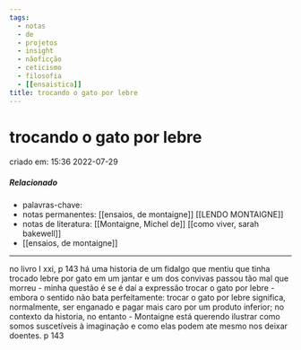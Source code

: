 ```yaml
---
tags:
  - notas
  - de
  - projetos
  - insight
  - nãoficção
  - ceticismo
  - filosofia
  - [[ensaistica]]
title: trocando o gato por lebre
---
```

# trocando o gato por lebre
criado em: 15:36 2022-07-29

##### Relacionado
- palavras-chave: 
- notas permanentes: [[ensaios, de montaigne]] [[LENDO MONTAIGNE]]
- notas de literatura:  [[Montaigne, Michel de]] [[como viver, sarah bakewell]]
- [[ensaios, de montaigne]]
---
no livro I xxi, p 143 há uma historia de um fidalgo que mentiu que tinha trocado lebre por gato em um jantar e um dos convivas passou tão mal que morreu - minha questão é se é daí a expressão trocar o gato por lebre - embora o sentido não bata perfeitamente: trocar o gato por lebre significa, normalmente, ser enganado e pagar mais caro por um produto inferior; no contexto da historia, no entanto - Montaigne está querendo ilustrar como somos suscetíveis à imaginação e como elas podem ate mesmo nos deixar doentes. 
p 143
